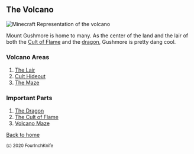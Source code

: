 ## The Volcano

![Minecraft Representation of the volcano](https://raw.githubusercontent.com/FourInchKnife/Dragonfire/assets/places/volcano/volcano.png)

Mount Gushmore is home to many. As the center of the land and the lair of both the [Cult of Flame][cult] and the [dragon][dragon], Gushmore is pretty dang cool.

### Volcano Areas

1. [The Lair][lair]
2. [Cult Hideout][cult]
3. [The Maze][maze]

### Important Parts

1. [The Dragon][dragon]
2. [The Cult of Flame][cult]
3. [Volcano Maze][maze]


[Back to home][home]

[lair]: dragon-lair
[dragon]: /Dragonfire/groups/dragon
[cult]: /Dragonfire/groups/cult/
[maze]: /Dragonfire/places/volcano/maze
[home]: /Dragonfire

<sup>(c) 2020 FourInchKnife</sup>
